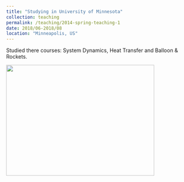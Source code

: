 ```yaml
---
title: "Studying in University of Minnesota"
collection: teaching
permalink: /teaching/2014-spring-teaching-1
date: 2018/06-2018/08
location: "Minneapolis, US"
---
```


Studied there courses: System Dynamics, Heat Transfer and Balloon & Rockets. 

 <img src='https://Yp12138.github.io/images/us1.png' style='width: 400px; height: 300px;'> 
